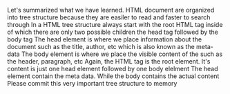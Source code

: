 Let's summarized what we have learned.
HTML document are organized into tree structure because they are easiler to read and faster to search through
In a HTML tree structure always start with the root HTML tag
inside of which there are only two possible children
the head tag followed by the body tag
The head element is where we place information about the document such as the title, author, etc
which is also known as the meta-data 
The body element is where we place the visible content of the such as the header, paragraph, etc
Again, the HTML tag is the root element.
It's content is just one head element followed by one body elelment
The head element contain the meta data.
While the body contains the actual content
Please commit this very important tree structure to memory
